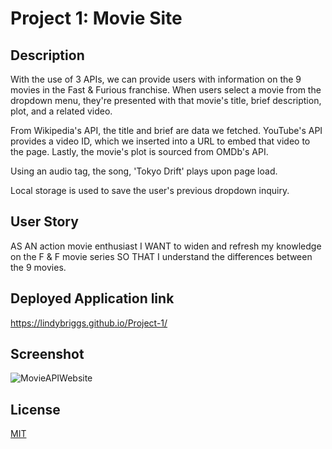 # Project 1: Movie Site

## Description

With the use of 3 APIs, we can provide users with information on the 9 movies in the Fast & Furious franchise. When users select a movie from the dropdown menu, they're presented with that movie's title, brief description, plot, and a related video.

From Wikipedia's API, the title and brief are data we fetched. YouTube's API provides a video ID, which we inserted into a URL to embed that video to the page. Lastly, the movie's plot is sourced from OMDb's API.

Using an audio tag, the song, 'Tokyo Drift' plays upon page load.

Local storage is used to save the user's previous dropdown inquiry.


## User Story

AS AN action movie enthusiast
I WANT to widen and refresh my knowledge on the F & F movie series
SO THAT I understand the differences between the 9 movies.

## Deployed Application link

https://lindybriggs.github.io/Project-1/

## Screenshot
![MovieAPIWebsite](/screenshot.png "Application Screenshot")

## License
[MIT](https://choosealicense.com/licenses/mit/)